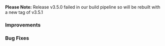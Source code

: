 **Please Note:** Release v3.5.0 failed in our build pipeline so will be rebuilt with a new tag of v3.5.1

### Improvements

### Bug Fixes
